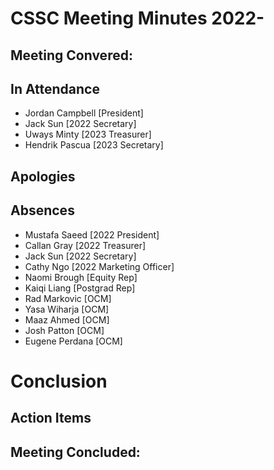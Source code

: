 # CSSC Meeting Minutes 2022-

## Meeting Convered:

## In Attendance

- Jordan Campbell [President]
- Jack Sun [2022 Secretary]
- Uways Minty [2023 Treasurer]
- Hendrik Pascua [2023 Secretary]

## Apologies

## Absences

- Mustafa Saeed [2022 President]
- Callan Gray [2022 Treasurer]
- Jack Sun [2022 Secretary]
- Cathy Ngo [2022 Marketing Officer]
- Naomi Brough [Equity Rep]
- Kaiqi Liang [Postgrad Rep]
- Rad Markovic [OCM]
- Yasa Wiharja [OCM]
- Maaz Ahmed [OCM]
- Josh Patton [OCM]
- Eugene Perdana [OCM]

# Conclusion

## Action Items

## Meeting Concluded:

